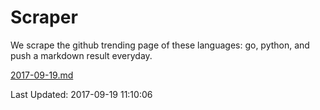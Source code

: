 # Scraper

We scrape the github trending page of these languages: go, python, and push a markdown result everyday.

[2017-09-19.md](https://github.com/borays/Scraper/blob/master/2017-09-19.md)

Last Updated: 2017-09-19 11:10:06